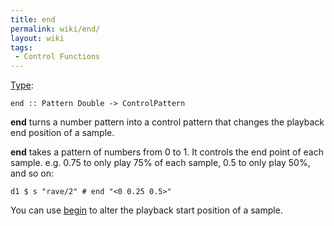 ```yaml
---
title: end
permalink: wiki/end/
layout: wiki
tags:
 - Control Functions
---
```


[Type](/wiki/Type_signature "wikilink"):

    end :: Pattern Double -> ControlPattern

**end** turns a number pattern into a control pattern that changes the
playback end position of a sample.

**end** takes a pattern of numbers from 0 to 1. It controls the end
point of each sample. e.g. 0.75 to only play 75% of each sample, 0.5 to
only play 50%, and so on:

    d1 $ s "rave/2" # end "<0 0.25 0.5>"

You can use [begin](begin "wikilink") to alter the playback start
position of a sample.
